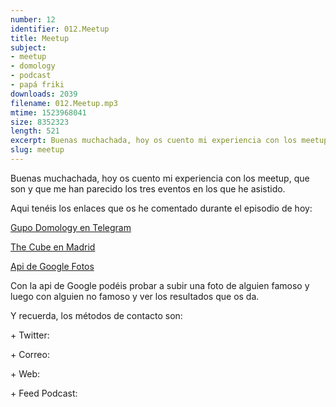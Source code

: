 ```yaml
---
number: 12
identifier: 012.Meetup
title: Meetup
subject:
- meetup
- domology
- podcast
- papá friki
downloads: 2039
filename: 012.Meetup.mp3
mtime: 1523968041
size: 8352323
length: 521
excerpt: Buenas muchachada, hoy os cuento mi experiencia con los meetup, que son y que me han parecido los tres eventos en los que he asistido.
slug: meetup
---
```

Buenas muchachada, hoy os cuento mi experiencia con los meetup, que son y que me han parecido los tres eventos en los que he asistido.

Aqui tenéis los enlaces que os he comentado durante el episodio de hoy:

[Gupo Domology en Telegram](https://t.me/Domology)

[The Cube en Madrid](https://thecubemadrid.com/es/)

[Api de Google Fotos](https://cloud.google.com/vision/?hl=es)

Con la api de Google podéis probar a subir una foto de alguien famoso y luego con alguien no famoso y ver los resultados que os da.

Y recuerda, los métodos de contacto son:

\+ Twitter:

\+ Correo:

\+ Web:

\+ Feed Podcast: